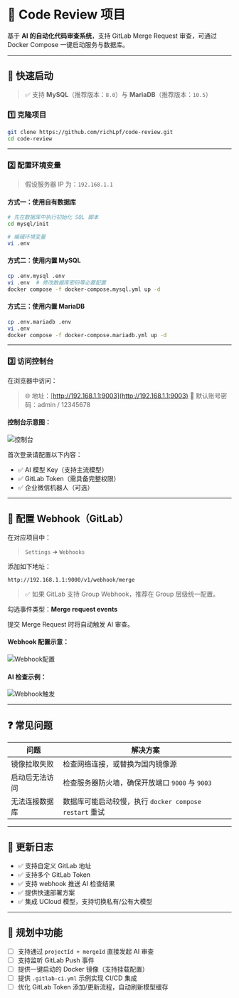 # 🚦 Code Review 项目

基于 **AI 的自动化代码审查系统**，支持 GitLab Merge Request 审查，可通过 Docker Compose 一键启动服务与数据库。

---

## 🚀 快速启动

> ✅ 支持 **MySQL**（推荐版本：`8.0`）与 **MariaDB**（推荐版本：`10.5`）

### 1️⃣ 克隆项目

```bash
git clone https://github.com/richLpf/code-review.git
cd code-review
```

---

### 2️⃣ 配置环境变量

> 假设服务器 IP 为：`192.168.1.1`

#### 方式一：使用自有数据库

```bash
# 先在数据库中执行初始化 SQL 脚本
cd mysql/init

# 编辑环境变量
vi .env
```

#### 方式二：使用内置 MySQL

```bash
cp .env.mysql .env
vi .env  # 修改数据库密码等必要配置
docker compose -f docker-compose.mysql.yml up -d
```

#### 方式三：使用内置 MariaDB

```bash
cp .env.mariadb .env
vi .env
docker compose -f docker-compose.mariadb.yml up -d
```

---

### 3️⃣ 访问控制台

在浏览器中访问：

> 🌐 地址：[http://192.168.1.1:9003](http://192.168.1.1:9003)
> 🔐 默认账号密码：admin / 12345678

#### 控制台示意图：

![控制台](https://picture.questionlearn.cn/blog/picture/1746626120106.png)

首次登录请配置以下内容：

* ✅ AI 模型 Key（支持主流模型）
* ✅ GitLab Token（需具备完整权限）
* ✅ 企业微信机器人（可选）

---

## 📡 配置 Webhook（GitLab）

在对应项目中：

> `Settings` ➜ `Webhooks`

添加如下地址：

```
http://192.168.1.1:9000/v1/webhook/merge
```

> ✅ 如果 GitLab 支持 Group Webhook，推荐在 Group 层级统一配置。

勾选事件类型：**Merge request events**

提交 Merge Request 时将自动触发 AI 审查。

#### Webhook 配置示意：

![Webhook配置](https://picture.questionlearn.cn/blog/picture/1746626508783.png)

#### AI 检查示例：

![Webhook触发](https://picture.questionlearn.cn/blog/picture/1746626303888.png)

---

## ❓ 常见问题

| 问题      | 解决方案                                     |
| ------- | ---------------------------------------- |
| 镜像拉取失败  | 检查网络连接，或替换为国内镜像源                         |
| 启动后无法访问 | 检查服务器防火墙，确保开放端口 `9000` 与 `9003`          |
| 无法连接数据库 | 数据库可能启动较慢，执行 `docker compose restart` 重试 |

---

## 📝 更新日志

* ✅ 支持自定义 GitLab 地址
* ✅ 支持多个 GitLab Token
* ✅ 支持 webhook 推送 AI 检查结果
* ✅ 提供快速部署方案
* ✅ 集成 UCloud 模型，支持切换私有/公有大模型

---

## 🔭 规划中功能

* [ ] 支持通过 `projectId + mergeId` 直接发起 AI 审查
* [ ] 支持监听 GitLab Push 事件
* [ ] 提供一键启动的 Docker 镜像（支持挂载配置）
* [ ] 提供 `.gitlab-ci.yml` 示例实现 CI/CD 集成
* [ ] 优化 GitLab Token 添加/更新流程，自动刷新模型缓存
